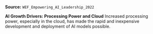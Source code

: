 **Source:** `WEF_Empowering_AI_Leadership_2022`

**AI Growth Drivers: Processing Power and Cloud**
Increased processing power, especially in the cloud, has made the rapid and inexpensive development and deployment of AI models possible.
